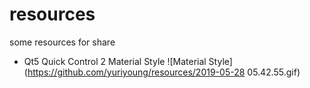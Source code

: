 # resources
some resources for share
* Qt5 Quick Control 2 Material Style
![Material Style](https://github.com/yuriyoung/resources/2019-05-28 05.42.55.gif)
